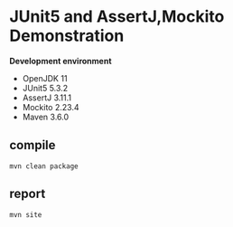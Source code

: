 # JUnit5 and AssertJ,Mockito Demonstration

**Development environment**

* OpenJDK 11
* JUnit5 5.3.2
* AssertJ 3.11.1
* Mockito 2.23.4
* Maven 3.6.0

## compile

```text
mvn clean package
```

## report

```text
mvn site
```
